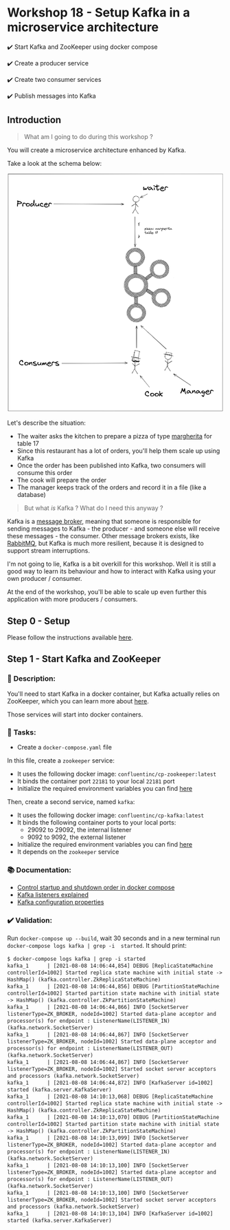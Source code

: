 # Workshop 18 - Setup Kafka in a microservice architecture

:heavy_check_mark: Start Kafka and ZooKeeper using docker compose

:heavy_check_mark: Create a producer service

:heavy_check_mark: Create two consumer services

:heavy_check_mark: Publish messages into Kafka

## Introduction

> What am I going to do during this workshop ?

You will create a microservice architecture enhanced by Kafka.

Take a look at the schema below:

![Project architecture](../../.github/assets/software/kafka/architecture.png)

Let's describe the situation:
- The waiter asks the kitchen to prepare a pizza of type [margherita](https://www.marmiton.org/recettes/recette_la-pizza-margherita-recette-realisable-a-la-maison_335446.aspx) for table 17
- Since this restaurant has a lot of orders, you'll help them scale up using Kafka
- Once the order has been published into Kafka, two consumers will consume this order
- The cook will prepare the order
- The manager keeps track of the orders and record it in a file (like a database)

> But what *is* Kafka ? What do I need this anyway ?

Kafka is a [message broker](https://www.ibm.com/cloud/learn/message-brokers), meaning that someone is responsible for sending messages to Kafka - the producer - and someone else will receive these messages - the consumer.
Other message brokers exists, like [RabbitMQ](https://www.rabbitmq.com/), but Kafka is much more resilient, because it is designed to support stream interruptions.

I'm not going to lie, Kafka is a bit overkill for this workshop.
Well it is still a good way to learn its behaviour and how to interact with Kafka using your own producer / consumer.

At the end of the workshop, you'll be able to scale up even further this application with more producers / consumers.

## Step 0 - Setup

Please follow the instructions available [here](./SETUP.md).

## Step 1 - Start Kafka and ZooKeeper

### :bookmark_tabs: **Description**:
You'll need to start Kafka in a docker container, but Kafka actually relies on ZooKeeper, which you can learn more about [here](http://cloudurable.com/blog/kafka-architecture/index.html).

Those services will start into docker containers.

### :pushpin: **Tasks**:
- Create a `docker-compose.yaml` file

In this file, create a `zookeeper` service:
- It uses the following docker image: `confluentinc/cp-zookeeper:latest`
- It binds the container port `22181` to your local `22181` port
- Initialize the required environment variables you can find [here](https://docs.confluent.io/platform/current/installation/docker/config-reference.html#zk-configuration)

Then, create a second service, named `kafka`:
- It uses the following docker image: `confluentinc/cp-kafka:latest`
- It binds the following container ports to your local ports:
  - 29092 to 29092, the internal listener
  - 9092 to 9092, the external listener
- Initialize the required environment variables you can find [here](https://docs.confluent.io/platform/current/installation/docker/config-reference.html#confluent-ak-configuration)
- It depends on the `zookeeper` service

### :books: **Documentation**:

- [Control startup and shutdown order in docker compose](https://docs.docker.com/compose/startup-order/)
- [Kafka listeners explained](https://www.confluent.io/blog/kafka-listeners-explained/)
- [Kafka configuration properties](https://jaceklaskowski.gitbooks.io/apache-kafka/content/kafka-properties.html)

### :heavy_check_mark: **Validation**:

Run `docker-compose up --build`, wait 30 seconds and in a new terminal run `docker-compose logs kafka | grep -i 
started`. 
It should print:
```shell
$ docker-compose logs kafka | grep -i started
kafka_1      | [2021-08-08 14:06:44,854] DEBUG [ReplicaStateMachine controllerId=1002] Started replica state machine with initial state -> HashMap() (kafka.controller.ZkReplicaStateMachine)
kafka_1      | [2021-08-08 14:06:44,856] DEBUG [PartitionStateMachine controllerId=1002] Started partition state machine with initial state -> HashMap() (kafka.controller.ZkPartitionStateMachine)
kafka_1      | [2021-08-08 14:06:44,866] INFO [SocketServer listenerType=ZK_BROKER, nodeId=1002] Started data-plane acceptor and processor(s) for endpoint : ListenerName(LISTENER_IN) (kafka.network.SocketServer)
kafka_1      | [2021-08-08 14:06:44,867] INFO [SocketServer listenerType=ZK_BROKER, nodeId=1002] Started data-plane acceptor and processor(s) for endpoint : ListenerName(LISTENER_OUT) (kafka.network.SocketServer)
kafka_1      | [2021-08-08 14:06:44,867] INFO [SocketServer listenerType=ZK_BROKER, nodeId=1002] Started socket server acceptors and processors (kafka.network.SocketServer)
kafka_1      | [2021-08-08 14:06:44,872] INFO [KafkaServer id=1002] started (kafka.server.KafkaServer)
kafka_1      | [2021-08-08 14:10:13,068] DEBUG [ReplicaStateMachine controllerId=1002] Started replica state machine with initial state -> HashMap() (kafka.controller.ZkReplicaStateMachine)
kafka_1      | [2021-08-08 14:10:13,070] DEBUG [PartitionStateMachine controllerId=1002] Started partition state machine with initial state -> HashMap() (kafka.controller.ZkPartitionStateMachine)
kafka_1      | [2021-08-08 14:10:13,099] INFO [SocketServer listenerType=ZK_BROKER, nodeId=1002] Started data-plane acceptor and processor(s) for endpoint : ListenerName(LISTENER_IN) (kafka.network.SocketServer)
kafka_1      | [2021-08-08 14:10:13,100] INFO [SocketServer listenerType=ZK_BROKER, nodeId=1002] Started data-plane acceptor and processor(s) for endpoint : ListenerName(LISTENER_OUT) (kafka.network.SocketServer)
kafka_1      | [2021-08-08 14:10:13,100] INFO [SocketServer listenerType=ZK_BROKER, nodeId=1002] Started socket server acceptors and processors (kafka.network.SocketServer)
kafka_1      | [2021-08-08 14:10:13,104] INFO [KafkaServer id=1002] started (kafka.server.KafkaServer)
```

